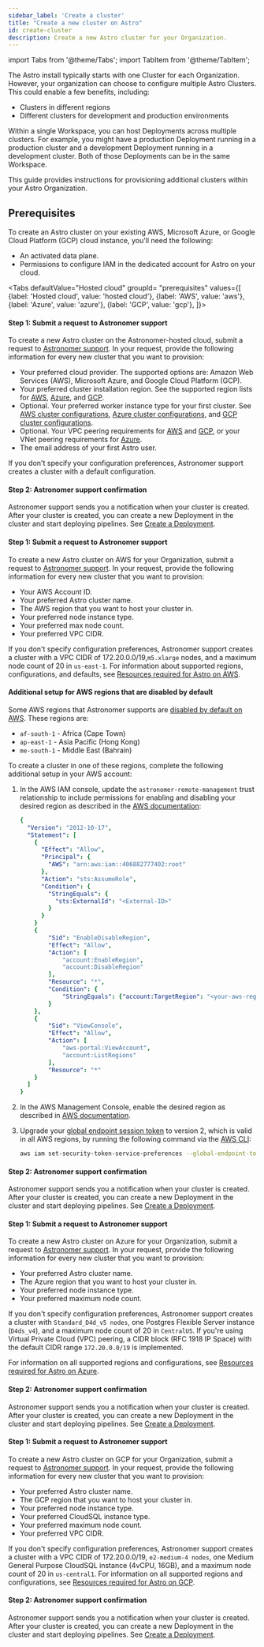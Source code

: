 ```yaml
---
sidebar_label: 'Create a cluster'
title: "Create a new cluster on Astro"
id: create-cluster
description: Create a new Astro cluster for your Organization.
---
```


import Tabs from '@theme/Tabs';
import TabItem from '@theme/TabItem';

The Astro install typically starts with one Cluster for each Organization. However, your organization can choose to configure multiple Astro Clusters. This could enable a few benefits, including:

- Clusters in different regions
- Different clusters for development and production environments

Within a single Workspace, you can host Deployments across multiple clusters. For example, you might have a production Deployment running in a production cluster and a development Deployment running in a development cluster. Both of those Deployments can be in the same Workspace.

This guide provides instructions for provisioning additional clusters within your Astro Organization.

## Prerequisites

To create an Astro cluster on your existing AWS, Microsoft Azure, or Google Cloud Platform (GCP) cloud instance, you'll need the following:

- An activated data plane.
- Permissions to configure IAM in the dedicated account for Astro on your cloud.

<Tabs
    defaultValue="Hosted cloud"
    groupId= "prerequisites"
    values={[
        {label: 'Hosted cloud', value: 'hosted cloud'},
        {label: 'AWS', value: 'aws'},
        {label: 'Azure', value: 'azure'},
        {label: 'GCP', value: 'gcp'},
    ]}>
<TabItem value="hosted cloud">

#### Step 1: Submit a request to Astronomer support

To create a new Astro cluster on the Astronomer-hosted cloud, submit a request to [Astronomer support](astro-support.md). In your request, provide the following information for every new cluster that you want to provision:

- Your preferred cloud provider. The supported options are: Amazon Web Services (AWS), Microsoft Azure, and Google Cloud Platform (GCP).
- Your preferred cluster installation region. See the supported region lists for [AWS](resource-reference-aws.md#aws-region), [Azure](resource-reference-azure.md#supported-regions), and [GCP](resource-reference-gcp.md#gcp-region).
- Optional. Your preferred worker instance type for your first cluster. See [AWS cluster configurations](resource-reference-aws.md#worker-node-types), [Azure cluster configurations](resource-reference-azure#worker-node-pools), and [GCP cluster configurations](resource-reference-gcp.md#worker-node-pools).
- Optional. Your VPC peering requirements for [AWS](install-aws#vpc-peering-prerequisites-optional) and [GCP](install-gcp#vpc-peering-prerequisites-optional), or your VNet peering requirements for [Azure](install-azure#vnet-peering-prerequisites-optional).
- The email address of your first Astro user.

If you don't specify your configuration preferences, Astronomer support creates a cluster with a default configuration.

#### Step 2: Astronomer support confirmation

Astronomer support sends you a notification when your cluster is created. After your cluster is created, you can create a new Deployment in the cluster and start deploying pipelines. See [Create a Deployment](create-deployment.md).

</TabItem>

<TabItem value="aws">

#### Step 1: Submit a request to Astronomer support

To create a new Astro cluster on AWS for your Organization, submit a request to [Astronomer support](astro-support.md). In your request, provide the following information for every new cluster that you want to provision:

- Your AWS Account ID.
- Your preferred Astro cluster name.
- The AWS region that you want to host your cluster in.
- Your preferred node instance type.
- Your preferred max node count.
- Your preferred VPC CIDR.

If you don't specify configuration preferences, Astronomer support creates a cluster with a VPC CIDR of 172.20.0.0/19,`m5.xlarge` nodes, and a maximum node count of 20 in `us-east-1`. For information about supported regions, configurations, and defaults, see [Resources required for Astro on AWS](resource-reference-aws.md).

#### Additional setup for AWS regions that are disabled by default

Some AWS regions that Astronomer supports are [disabled by default on AWS](https://docs.aws.amazon.com/general/latest/gr/rande-manage.html#rande-manage-enable). These regions are:

- `af-south-1` - Africa (Cape Town)
- `ap-east-1` - Asia Pacific (Hong Kong)
- `me-south-1` - Middle East (Bahrain)

To create a cluster in one of these regions, complete the following additional setup in your AWS account:

1. In the AWS IAM console, update the `astronomer-remote-management` trust relationship to include permissions for enabling and disabling your desired region as described in the [AWS documentation](https://docs.aws.amazon.com/IAM/latest/UserGuide/reference_policies_examples_aws-enable-disable-regions.html):

    ```YAML
    {
      "Version": "2012-10-17",
      "Statement": [
        {
          "Effect": "Allow",
          "Principal": {
            "AWS": "arn:aws:iam::406882777402:root"
          },
          "Action": "sts:AssumeRole",
          "Condition": {
            "StringEquals": {
              "sts:ExternalId": "<External-ID>"
            }
          }
        }
        {
            "Sid": "EnableDisableRegion",
            "Effect": "Allow",
            "Action": [
                "account:EnableRegion",
                "account:DisableRegion"
            ],
            "Resource": "*",
            "Condition": {
                "StringEquals": {"account:TargetRegion": "<your-aws-region>"}
            }
        },
        {
            "Sid": "ViewConsole",
            "Effect": "Allow",
            "Action": [
                "aws-portal:ViewAccount",
                "account:ListRegions"
            ],
            "Resource": "*"
        }
      ]
    }
    ```

2. In the AWS Management Console, enable the desired region as described in [AWS documentation](https://docs.aws.amazon.com/general/latest/gr/rande-manage.html#rande-manage-enable).
3. Upgrade your [global endpoint session token](https://docs.aws.amazon.com/IAM/latest/UserGuide/id_credentials_temp_enable-regions.html#sts-regions-manage-tokens) to version 2, which is valid in all AWS regions, by running the following command via the [AWS CLI](https://aws.amazon.com/cli/):

    ```sh
    aws iam set-security-token-service-preferences --global-endpoint-token-version v2Token
    ```

#### Step 2: Astronomer support confirmation

Astronomer support sends you a notification when your cluster is created. After your cluster is created, you can create a new Deployment in the cluster and start deploying pipelines. See [Create a Deployment](create-deployment.md).

</TabItem>

<TabItem value="azure">

#### Step 1: Submit a request to Astronomer support

To create a new Astro cluster on Azure for your Organization, submit a request to [Astronomer support](astro-support.md). In your request, provide the following information for every new cluster that you want to provision:

- Your preferred Astro cluster name.
- The Azure region that you want to host your cluster in.
- Your preferred node instance type.
- Your preferred maximum node count.

If you don't specify configuration preferences, Astronomer support creates a cluster with `Standard_D4d_v5 nodes`, one Postgres Flexible Server instance (`D4ds_v4`), and a maximum node count of 20 in `CentralUS`. If you're using Virtual Private Cloud (VPC) peering, a CIDR block (RFC 1918 IP Space) with the default CIDR range `172.20.0.0/19` is implemented.

For information on all supported regions and configurations, see [Resources required for Astro on Azure](resource-reference-azure.md).  

#### Step 2: Astronomer support confirmation

Astronomer support sends you a notification when your cluster is created. After your cluster is created, you can create a new Deployment in the cluster and start deploying pipelines. See [Create a Deployment](create-deployment.md).

</TabItem>

<TabItem value="gcp">

#### Step 1: Submit a request to Astronomer support

To create a new Astro cluster on GCP for your Organization, submit a request to [Astronomer support](astro-support.md). In your request, provide the following information for every new cluster that you want to provision:

- Your preferred Astro cluster name.
- The GCP region that you want to host your cluster in.
- Your preferred node instance type.
- Your preferred CloudSQL instance type.
- Your preferred maximum node count.
- Your preferred VPC CIDR.

If you don't specify configuration preferences, Astronomer support creates a cluster with a VPC CIDR of 172.20.0.0/19, `e2-medium-4 nodes`, one Medium General Purpose CloudSQL instance (4vCPU, 16GB), and a maximum node count of 20 in `us-central1`.  For information on all supported regions and configurations, see [Resources required for Astro on GCP](resource-reference-gcp.md).  

#### Step 2: Astronomer support confirmation

Astronomer support sends you a notification when your cluster is created. After your cluster is created, you can create a new Deployment in the cluster and start deploying pipelines. See [Create a Deployment](create-deployment.md).

</TabItem>
</Tabs>
